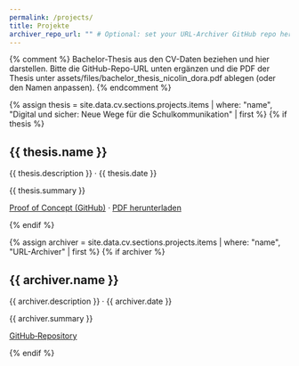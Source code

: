 ```yaml
---
permalink: /projects/
title: Projekte
archiver_repo_url: "" # Optional: set your URL-Archiver GitHub repo here
---
```


{% comment %}
Bachelor-Thesis aus den CV-Daten beziehen und hier darstellen.
Bitte die GitHub-Repo-URL unten ergänzen und die PDF der Thesis unter
assets/files/bachelor_thesis_nicolin_dora.pdf ablegen (oder den Namen anpassen).
{% endcomment %}

{% assign thesis = site.data.cv.sections.projects.items | where: "name", "Digital und sicher: Neue Wege für die Schulkommunikation" | first %}
{% if thesis %}
<section class="project">
	<h2>{{ thesis.name }}</h2>
	<p class="project-meta">{{ thesis.description }} · {{ thesis.date }}</p>
	<div class="project-summary">{{ thesis.summary }}</div>
	<p>
		<a href="https://github.com/devobern/BFH-Bachelorarbeit-Proof-of-Concept" target="_blank" rel="noopener">Proof of Concept (GitHub)</a>
		·
		<a href="{{ '/assets/files/Digital_und_sicher_Neue_Wege_für_die_Schulkommunikation.pdf' | relative_url }}" download>PDF herunterladen</a>
	</p>
</section>
{% endif %}

{% assign archiver = site.data.cv.sections.projects.items | where: "name", "URL-Archiver" | first %}
{% if archiver %}
<section class="project">
	<h2>{{ archiver.name }}</h2>
	<p class="project-meta">{{ archiver.description }} · {{ archiver.date }}</p>
	<div class="project-summary">{{ archiver.summary }}</div>
	<p>
		<a href="{{ page.archiver_repo_url | default: 'https://github.com/devobern/URL-Archiver' }}" target="_blank" rel="noopener">GitHub‑Repository</a>
	</p>
</section>
{% endif %}